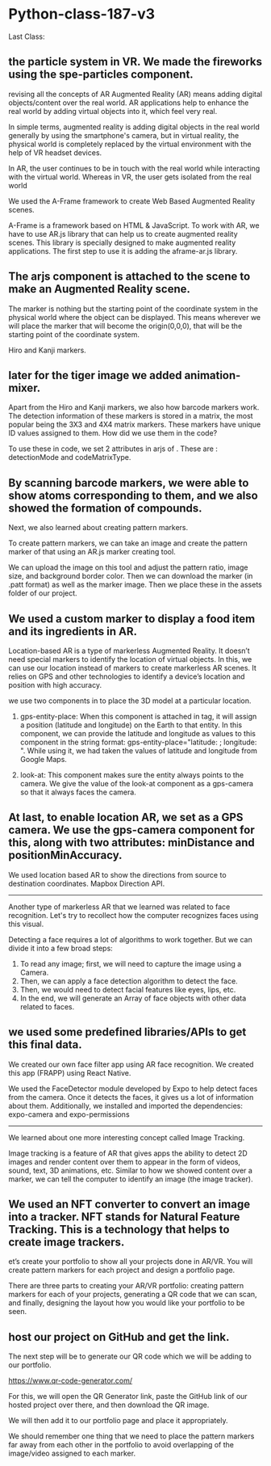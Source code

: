 # Python-class-187-v3

Last Class:

 the particle system in VR.
We made the fireworks using the spe-particles component.
--------------------------------------------------------------------------------------------------
revising all the concepts of AR 
Augmented Reality (AR) means adding digital objects/content over the real world. AR applications help to enhance the real world by adding virtual objects into it, which feel very real.

In simple terms, augmented reality is adding digital objects in the real world generally by using the smartphone's camera, but in virtual reality, the physical world is completely replaced by the virtual environment with the help of VR headset devices. 

In AR, the user continues to be in touch with the real world while interacting with the virtual world. Whereas in VR, the user gets isolated from the real world

We used the A-Frame framework to create Web Based Augmented Reality scenes.

A-Frame is a framework based on HTML & JavaScript. To work with AR, we have to use AR.js library that can help us to create augmented reality scenes.
This library is specially designed to make augmented reality applications. The first step to use it is adding the aframe-ar.js library.

The arjs component is attached to the scene to make an Augmented Reality scene. 
--------------------------------------------------------------------------------------------------
The marker is nothing but the starting point of the coordinate system in the physical world where the object can be displayed. This means wherever we will place the marker that will become the origin(0,0,0), that will be the starting point of the coordinate system.

Hiro and Kanji markers.

later for the tiger image we added animation-mixer.
--------------------------------------------------------------------------------------------------

Apart from the Hiro and Kanji markers, we also how barcode markers work. The detection information of these markers is stored in a matrix, the most popular being the 3X3 and 4X4 matrix markers. These markers have unique ID values assigned to them. How did we use them in the code?

To use these in code, we set 2 attributes in arjs of . These are : detectionMode and codeMatrixType. 

By scanning barcode markers, we were able to show atoms corresponding to them, and we also showed the formation of compounds.
--------------------------------------------------------------------------------------------------

Next, we also learned about creating pattern markers.

To create pattern markers, we can take an image and create the pattern marker of that using an AR.js marker creating tool.

We can upload the image on this tool and adjust the pattern ratio, image size, and background border color. Then we can download the marker (in .patt format) as well as the marker image. Then we place these in the assets folder of our project.

We used a custom marker to display a food item and its ingredients in AR.
--------------------------------------------------------------------------------------------------

Location-based AR is a type of markerless Augmented Reality. It doesn’t need special markers to identify the location of virtual objects. In this, we can use our location instead of markers to create markerless AR scenes. It relies on GPS and other technologies to identify a device’s location and position with high accuracy.

we use two components in  to place the 3D model at a particular location. 

1. gps-entity-place: When this component is attached in  tag, it will assign a position (latitude and longitude) on the Earth to that entity.
In this component, we can provide the latitude and longitude as values to this component in the string format: gps-entity-place="latitude: ; longitude: ".
While using it, we had taken the values of latitude and longitude from Google Maps.

2. look-at: This component makes sure the entity always points to the camera. We give the value of the look-at component as a gps-camera so that it always faces the camera.

At last, to enable location AR, we set  as a GPS camera. We use the gps-camera component for this, along with two attributes: minDistance and positionMinAccuracy.
---------------------------------------------------------------------------------------------------
We used location based AR to show the directions from source to destination coordinates.
Mapbox Direction API.

-------------------------------------------------------------------------------------------------------
Another type of markerless AR that we learned was related to face recognition. Let's try to recollect how the computer recognizes faces using this visual. 

Detecting a face requires a lot of algorithms to work together. But we can divide it into a few broad steps:

1. To read any image; first, we will need to capture the image using a Camera.
2. Then, we can apply a face detection algorithm to detect the face.
3. Then, we would need to detect facial features like eyes, lips, etc.
4. In the end, we will generate an Array of face objects with other data related to faces.


we  used some predefined libraries/APIs to get this final data.
------------------------------------------------------------------------------------------
We created our own face filter app using AR face recognition. We created this app (FRAPP) using React Native. 

We used the FaceDetector module developed by Expo to help detect faces from the camera. Once it detects the faces, it gives us a  lot of information about them. Additionally, we installed and imported the dependencies: expo-camera and expo-permissions

-----------------------------------------------------------------------------------------
We learned about one more interesting concept called Image Tracking.

Image tracking is a feature of AR that gives apps the ability to detect 2D images and render content over them to appear in the form of videos, sound, text, 3D animations, etc. Similar to how we showed content over a marker, we can tell the computer to identify an image (the image tracker).

We used an NFT converter to convert an image into a tracker. NFT stands for Natural Feature Tracking. This is a technology that helps to create image trackers.
--------------------------------------------------------------------------------------
et’s create your portfolio to show all your projects done in AR/VR. You will create pattern markers for each project and design a portfolio page.

There are three parts to creating your AR/VR portfolio: 
creating pattern markers for each of your projects,
generating a QR code that we can scan, and finally, 
designing the layout how you would like your portfolio to be seen. 

host our project on GitHub and get the link.
--------------------------------------------------
The next step will be to generate our QR code which we will be adding to our portfolio.

https://www.qr-code-generator.com/


For this, we will open the QR Generator link, paste the GitHub link of our hosted project over there, and then download the QR image.

We will then add it to our portfolio page and place it appropriately.

We should remember one thing that we need to place the pattern markers far away from each other in the portfolio to avoid overlapping of the image/video assigned to each marker.


